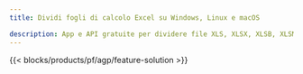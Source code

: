 ```yaml
---
title: Dividi fogli di calcolo Excel su Windows, Linux e macOS 

description: App e API gratuite per dividere file XLS, XLSX, XLSB, XLSM e ODS
---
```

{{< blocks/products/pf/agp/feature-solution >}} 
